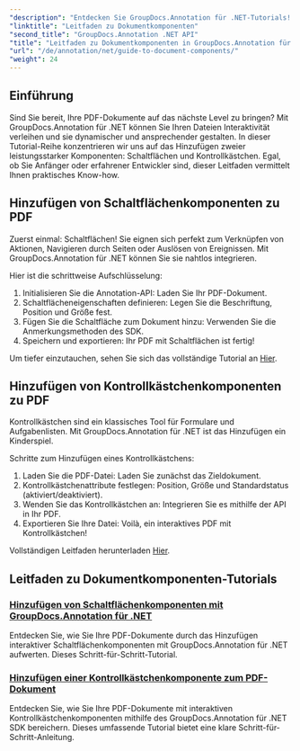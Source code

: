 ```yaml
---
"description": "Entdecken Sie GroupDocs.Annotation für .NET-Tutorials! Erfahren Sie Schritt für Schritt, wie Sie PDF-Dokumenten mühelos interaktive Schaltflächen und Kontrollkästchen hinzufügen."
"linktitle": "Leitfaden zu Dokumentkomponenten"
"second_title": "GroupDocs.Annotation .NET API"
"title": "Leitfaden zu Dokumentkomponenten in GroupDocs.Annotation für .NET"
"url": "/de/annotation/net/guide-to-document-components/"
"weight": 24
---
```


## Einführung

Sind Sie bereit, Ihre PDF-Dokumente auf das nächste Level zu bringen? Mit GroupDocs.Annotation für .NET können Sie Ihren Dateien Interaktivität verleihen und sie dynamischer und ansprechender gestalten. In dieser Tutorial-Reihe konzentrieren wir uns auf das Hinzufügen zweier leistungsstarker Komponenten: Schaltflächen und Kontrollkästchen. Egal, ob Sie Anfänger oder erfahrener Entwickler sind, dieser Leitfaden vermittelt Ihnen praktisches Know-how.  

## Hinzufügen von Schaltflächenkomponenten zu PDF  

Zuerst einmal: Schaltflächen! Sie eignen sich perfekt zum Verknüpfen von Aktionen, Navigieren durch Seiten oder Auslösen von Ereignissen. Mit GroupDocs.Annotation für .NET können Sie sie nahtlos integrieren.  

Hier ist die schrittweise Aufschlüsselung:  
1. Initialisieren Sie die Annotation-API: Laden Sie Ihr PDF-Dokument.  
2. Schaltflächeneigenschaften definieren: Legen Sie die Beschriftung, Position und Größe fest.  
3. Fügen Sie die Schaltfläche zum Dokument hinzu: Verwenden Sie die Anmerkungsmethoden des SDK.  
4. Speichern und exportieren: Ihr PDF mit Schaltflächen ist fertig!  

Um tiefer einzutauchen, sehen Sie sich das vollständige Tutorial an [Hier](./adding-button-component/).  

## Hinzufügen von Kontrollkästchenkomponenten zu PDF  

Kontrollkästchen sind ein klassisches Tool für Formulare und Aufgabenlisten. Mit GroupDocs.Annotation für .NET ist das Hinzufügen ein Kinderspiel.  

Schritte zum Hinzufügen eines Kontrollkästchens:  
1. Laden Sie die PDF-Datei: Laden Sie zunächst das Zieldokument.  
2. Kontrollkästchenattribute festlegen: Position, Größe und Standardstatus (aktiviert/deaktiviert).  
3. Wenden Sie das Kontrollkästchen an: Integrieren Sie es mithilfe der API in Ihr PDF.  
4. Exportieren Sie Ihre Datei: Voilà, ein interaktives PDF mit Kontrollkästchen!  

Vollständigen Leitfaden herunterladen [Hier](./adding-checkbox-component/).  

## Leitfaden zu Dokumentkomponenten-Tutorials
### [Hinzufügen von Schaltflächenkomponenten mit GroupDocs.Annotation für .NET](./adding-button-component/)
Entdecken Sie, wie Sie Ihre PDF-Dokumente durch das Hinzufügen interaktiver Schaltflächenkomponenten mit GroupDocs.Annotation für .NET aufwerten. Dieses Schritt-für-Schritt-Tutorial.
### [Hinzufügen einer Kontrollkästchenkomponente zum PDF-Dokument](./adding-checkbox-component/)
Entdecken Sie, wie Sie Ihre PDF-Dokumente mit interaktiven Kontrollkästchenkomponenten mithilfe des GroupDocs.Annotation für .NET SDK bereichern. Dieses umfassende Tutorial bietet eine klare Schritt-für-Schritt-Anleitung.